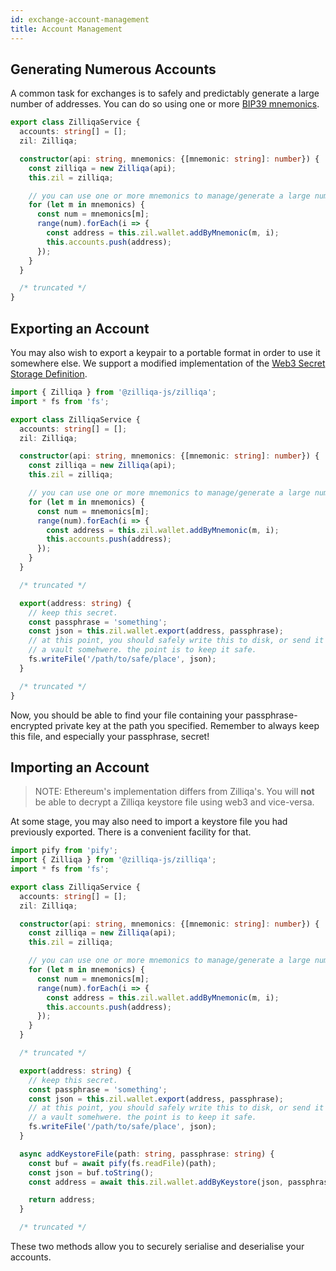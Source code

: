 ```yaml
---
id: exchange-account-management
title: Account Management
---
```


## Generating Numerous Accounts

A common task for exchanges is to safely and predictably generate a large
number of addresses. You can do so using one or more [BIP39 mnemonics](https://github.com/bitcoin/bips/blob/master/bip-0039.mediawiki).

```ts
export class ZilliqaService {
  accounts: string[] = [];
  zil: Zilliqa;

  constructor(api: string, mnemonics: {[mnemonic: string]: number}) {
    const zilliqa = new Zilliqa(api);
    this.zil = zilliqa;

    // you can use one or more mnemonics to manage/generate a large number of accounts
    for (let m in mnemonics) {
      const num = mnemonics[m];
      range(num).forEach(i => {
        const address = this.zil.wallet.addByMnemonic(m, i);
        this.accounts.push(address);
      });
    }
  }

  /* truncated */
}
```

## Exporting an Account

You may also wish to export a keypair to a portable format in order to use it somewhere else.
We support a modified implementation of the [Web3 Secret Storage Definition](https://github.com/ethereum/wiki/wiki/Web3-Secret-Storage-Definition).

```typescript
import { Zilliqa } from '@zilliqa-js/zilliqa';
import * fs from 'fs';

export class ZilliqaService {
  accounts: string[] = [];
  zil: Zilliqa;

  constructor(api: string, mnemonics: {[mnemonic: string]: number}) {
    const zilliqa = new Zilliqa(api);
    this.zil = zilliqa;

    // you can use one or more mnemonics to manage/generate a large number of accounts
    for (let m in mnemonics) {
      const num = mnemonics[m];
      range(num).forEach(i => {
        const address = this.zil.wallet.addByMnemonic(m, i);
        this.accounts.push(address);
      });
    }
  }

  /* truncated */

  export(address: string) {
    // keep this secret.
    const passphrase = 'something';
    const json = this.zil.wallet.export(address, passphrase);
    // at this point, you should safely write this to disk, or send it to
    // a vault somehwere. the point is to keep it safe.
    fs.writeFile('/path/to/safe/place', json);
  }

  /* truncated */
}
```

Now, you should be able to find your file containing your passphrase-encrypted
private key at the path you specified. Remember to always keep this file, and
especially your passphrase, secret!

## Importing an Account 

> NOTE: Ethereum's implementation differs from Zilliqa's. You will **not** be
> able to decrypt a Zilliqa keystore file using web3 and vice-versa.

At some stage, you may also need to import a keystore file you had previously
exported. There is a convenient facility for that.

```ts
import pify from 'pify';
import { Zilliqa } from '@zilliqa-js/zilliqa';
import * fs from 'fs';

export class ZilliqaService {
  accounts: string[] = [];
  zil: Zilliqa;

  constructor(api: string, mnemonics: {[mnemonic: string]: number}) {
    const zilliqa = new Zilliqa(api);
    this.zil = zilliqa;

    // you can use one or more mnemonics to manage/generate a large number of accounts
    for (let m in mnemonics) {
      const num = mnemonics[m];
      range(num).forEach(i => {
        const address = this.zil.wallet.addByMnemonic(m, i);
        this.accounts.push(address);
      });
    }
  }

  /* truncated */

  export(address: string) {
    // keep this secret.
    const passphrase = 'something';
    const json = this.zil.wallet.export(address, passphrase);
    // at this point, you should safely write this to disk, or send it to
    // a vault somehwere. the point is to keep it safe.
    fs.writeFile('/path/to/safe/place', json);
  }

  async addKeystoreFile(path: string, passphrase: string) {
    const buf = await pify(fs.readFile)(path);
    const json = buf.toString();
    const address = await this.zil.wallet.addByKeystore(json, passphrase);

    return address;
  }

  /* truncated */
```
These two methods allow you to securely serialise and deserialise your
accounts.
